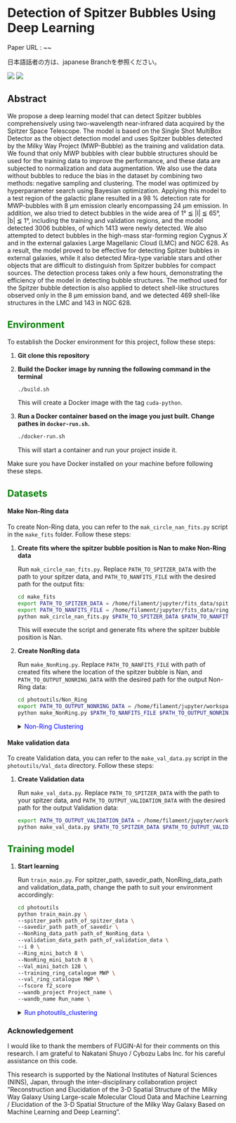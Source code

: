 # Detection of Spitzer Bubbles Using Deep Learning

Paper URL : ~~

日本語話者の方は、japanese Branchを参照ください。

<p style="display: inline">
  <!-- バックエンドの言語一覧 -->
  <img src="https://img.shields.io/badge/-Python-F2C63C.svg?logo=python&style=for-the-badge">
  <!-- インフラ一覧 -->
  <img src="https://img.shields.io/badge/-Docker-1488C6.svg?logo=docker&style=for-the-badge">
</p>

## Abstract

We propose a deep learning model that can detect Spitzer bubbles comprehensively using two-wavelength near-infrared data acquired by the Spitzer Space Telescope. The model is based on the Single Shot MultiBox Detector as the object detection model and uses Spitzer bubbles detected by the Milky Way Project (MWP-Bubble) as the training and validation data. We found that only MWP bubbles with clear bubble structures should be used for the training data to improve the performance, and these data are subjected to normalization and data augmentation. We also use the data without bubbles to reduce the bias in the dataset by combining two methods: negative sampling and clustering. The model was optimized by hyperparameter search using Bayesian optimization. Applying this model to a test region of the galactic plane resulted in a 98 % detection rate for MWP-bubbles with 8 µm emission clearly encompassing 24 µm emission. In addition, we also tried to detect bubbles in the wide area of 1° ≦ |l| ≦ 65°, |b| ≦ 1°, including the training and validation regions, and the model detected 3006 bubbles, of which 1413 were newly detected. We also attempted to detect bubbles in the high-mass star-forming region Cygnus $X$ and in the external galaxies Large Magellanic Cloud (LMC) and NGC 628.  As a result, the model proved to be effective for detecting Spitzer bubbles in external galaxies, while it also detected Mira-type variable stars and other objects that are difficult to distinguish from Spitzer bubbles for compact sources. The detection process takes only a few hours, demonstrating the efficiency of the model in detecting bubble structures. The method used for the Spitzer bubble detection is also applied to detect shell-like structures observed only in the 8 µm emission band, and we detected 469 shell-like structures in the LMC and 143 in NGC 628.


## <span style="color: green; ">Environment</span>
To establish the Docker environment for this project, follow these steps:

1. **Git clone this repository**

2. **Build the Docker image by running the following command in the terminal**

    ```bash
    ./build.sh
    ```

    This will create a Docker image with the tag `cuda-python`.

3. **Run a Docker container based on the image you just built. Change pathes in `docker-run.sh`.**

    ```bash
    ./docker-run.sh
    ```

    This will start a container and run your project inside it.

Make sure you have Docker installed on your machine before following these steps.

## <span style="color: green; ">Datasets</span>

#### Make Non-Ring data
To create Non-Ring data, you can refer to the `mak_circle_nan_fits.py` script in the `make_fits` folder. Follow these steps:

1. **Create fits where the spitzer bubble position is Nan to make Non-Ring data**

    Run `mak_circle_nan_fits.py`. Replace `PATH_TO_SPITZER_DATA` with the path to your spitzer data, and `PATH_TO_NANFITS_FILE` with the desired path for the output fits:

    ```bash
    cd make_fits
    export PATH_TO_SPITZER_DATA = /home/filament/jupyter/fits_data/spitzer_data
    export PATH_TO_NANFITS_FILE = /home/filament/jupyter/fits_data/ring_to_circle_nan_fits
    python mak_circle_nan_fits.py $PATH_TO_SPITZER_DATA $PATH_TO_NANFITS_FILE
    ```
    This will execute the script and generate fits where the spitzer bubble position is Nan.

2. **Create NonRing data**

    Run `make_NonRing.py`. Replace `PATH_TO_NANFITS_FILE` with path of created fits where the location of the spitzer bubble is Nan, and `PATH_TO_OUTPUT_NONRING_DATA` with the desired path for the output Non-Ring data:

    ```bash
    cd photoutils/Non_Ring
    export PATH_TO_OUTPUT_NONRING_DATA = /home/filament/jupyter/workspace/NonRing_png
    python make_NonRing.py $PATH_TO_NANFITS_FILE $PATH_TO_OUTPUT_NONRING_DATA
    ```

    <details><summary> <span style="color: blue; ">Non-Ring Clustering</span></summary>

    1. **Copy the NonRing data**

        Start by making a copy of the Non-Ring data you created above. This is to ensure that the original data remains unchanged during the clustering process. You can do this using a command like:

        ```bash
        export PATH_TO_NONRING_DATA_COPY = /home/filament/jupyter/workspace/NonRing_png_copy
        cp -r $PATH_TO_OUTPUT_NONRING_DATA $PATH_TO_NONRING_DATA_COPY
        ```

    2. **NonRing clustering**

        Run the clustering.py script to perform clustering on the Non-Ring data:

        ```bash
        python clustering.py class_num model_version $PATH_TO_NONRING_DATA_COPY
        ```
    </details>

#### Make validation data

To create Validation data, you can refer to the `make_val_data.py` script in the `photoutils/Val_data` directory. Follow these steps:

1. **Create Validation data**

    Run `make_val_data.py`. Replace `PATH_TO_SPITZER_DATA` with the path to your spitzer data, and `PATH_TO_OUTPUT_VALIDATION_DATA` with the desired path for the output Validation data:
    ```bash
    export PATH_TO_OUTPUT_VALIDATION_DATA = /home/filament/jupyter/workspace/cut_val_png
    python make_val_data.py $PATH_TO_SPITZER_DATA $PATH_TO_OUTPUT_VALIDATION_DATA
    ```


## <span style="color: green; ">Training model</span>

1. **Start learning**

    Run `train_main.py`. For spitzer_path, savedir_path, NonRing_data_path and validation_data_path, change the path to suit your environment accordingly:

    ```bash
    cd photoutils
    python train_main.py \
    --spitzer_path path_of_spitzer_data \
    --savedir_path path_of_savedir \
    --NonRing_data_path path_of_NonRing_data \
    --validation_data_path path_of_validation_data \
    --i 0 \
    --Ring_mini_batch 8 \
    --NonRing_mini_batch 8 \
    --Val_mini_batch 128 \
    --training_ring_catalogue MWP \
    --val_ring_catalogue MWP \
    --fscore f2_score
    --wandb_project Project_name \
    --wandb_name Run_name \
    ```

    <details><summary> <span style="color: blue; ">Run photoutils_clustering</span></summary>

    if you run `photoutils_clustering` script, follow these steps:

    1. **Run train_main.py in the `photoutils_clustering`**:

        Replace `class_num` with the determined number of classes. `NonRing_remove_class_list` and `NonRing_aug_num` are also replaced with a predetermined value:

        ```bash
        cd photoutils_clustering
        python train_main.py \
        --spitzer_path path_of_spitzer_data \
        --savedir_path path_of_savedir \
        --NonRing_data_path path_of_NonRing_data \
        --validation_data_path path_of_validation_data \
        --i 0 \
        --Ring_mini_batch 8 \
        --NonRing_mini_batch 8 \
        --Val_mini_batch 128 \
        --training_ring_catalogue MWP \
        --val_ring_catalogue MWP \
        --fscore f2_score
        --wandb_project Project_name \
        --wandb_name Run_name \
        --NonRing_class_num 10 \
        --NonRing_remove_class_list 5 9 \
        --NonRing_aug_num 1 1 1 1 1 0 1 1 1 0
        ```

        **Note**: Before executing the command, the clustered Non-Ring must be formed.

    </details>

### Acknowledgement
I would like to thank the members of FUGIN-AI for their comments on this research. I am grateful to Nakatani Shuyo / Cybozu Labs Inc. for his careful assistance on this code.

This research is supported by the National Institutes of Natural Sciences (NINS), Japan, through the inter-disciplinary collaboration project ”Reconstruction and Elucidation of the 3-D Spatial Structure of the Milky Way Galaxy Using Large-scale Molecular Cloud Data and Machine Learning / Elucidation of the 3-D Spatial Structure of the Milky Way Galaxy Based on Machine Learning and Deep Learning”.
